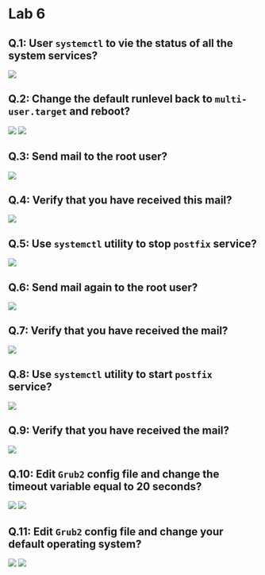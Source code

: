 # Lab 6

## Q.1: User `systemctl` to vie the status of all the system services?

![](./imgs/linux-lab6-1.png)

## Q.2: Change the default runlevel back to `multi-user.target` and reboot?

![](./imgs/linux-lab6-2-a.png)
![](imgs/linux-lab6-2-b.jpeg)

## Q.3: Send mail to the root user?

![](./imgs/linux-lab6-3.png)

## Q.4: Verify that you have received this mail?

![](./imgs/linux-lab6-4.png)

## Q.5: Use `systemctl` utility to stop `postfix` service?

![](./imgs/linux-lab6-5.png)

## Q.6: Send mail again to the root user?

![](./imgs/linux-lab6-6.png)

## Q.7: Verify that you have received the mail?

![](./imgs/linux-lab6-7.png)

## Q.8: Use `systemctl` utility to start `postfix` service?

![](./imgs/linux-lab6-8.png)

## Q.9: Verify that you have received the mail?

![](./imgs/linux-lab6-9.png)

## Q.10: Edit `Grub2` config file and change the timeout variable equal to 20 seconds?

![](./imgs/linux-lab6-10-a.png)
![](./imgs/linux-lab6-10-b.png)

## Q.11: Edit `Grub2` config file and change your default operating system?

![](./imgs/linux-lab6-11-a.png)
![](./imgs/linux-lab6-11-b.png)
